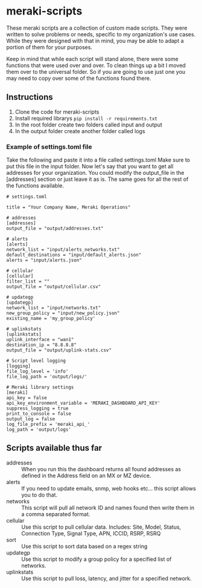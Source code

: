 # meraki-scripts

These meraki scripts are a collection of custom made scripts. They were
written to solve problems or needs, specific to my organization's use
cases. While they were designed with that in mind, you may be
able to adapt a portion of them for your purposes.

Keep in mind that while each script will stand alone, there were some 
functions that were used over and over. To clean things up a bit I 
moved them over to the universal folder. So if you are going to use 
just one you may need to copy over some of the functions found there.

## Instructions

1. Clone the code for meraki-scripts
2. Install required librarys `pip install -r requirements.txt`
3. In the root folder create two folders called input and output
4. In the output folder create another folder called logs

### Example of settings.toml file

Take the following and paste it into a file called settings.toml
Make sure to put this file in the input folder. Now let's say
that you want to get all addresses for your organization. You
could modify the output_file in the [addresses] section or just
leave it as is. The same goes for all the rest of the functions
available.

```
# settings.toml

title = "Your Company Name, Meraki Operations"

# addresses
[addresses]
output_file = "output/addresses.txt"

# alerts
[alerts]
network_list = "input/alerts_networks.txt"
default_destinations = "input/default_alerts.json"
alerts = "input/alerts.json"

# cellular
[cellular]
filter_list = ""
output_file = "output/cellular.csv"

# updategp
[updategp]
network_list = "input/networks.txt"
new_group_policy = "input/new_policy.json"
existing_name = 'my_group_policy'

# uplinkstats
[uplinkstats]
uplink_interface = "wan1"
destination_ip = "8.8.8.8"
output_file = "output/uplink-stats.csv"

# Script level logging
[logging]
file_log_level = 'info'
file_log_path = 'output/logs/'

# Meraki library settings
[meraki]
api_key = false
api_key_environment_variable = 'MERAKI_DASHBOARD_API_KEY'
suppress_logging = true
print_to_console = false
output_log = false
log_file_prefix = 'meraki_api_'
log_path = 'output/logs'
```

## Scripts available thus far

<dl>
  <dt>addresses</dt>
  <dd>When you run this the dashboard returns all found addresses as 
    defined in the Address field on an MX or MZ device.</dd>
  <dt>alerts</dt>
  <dd>If you need to update emails, snmp, web hooks etc... this script
    allows you to do that.
  <dt>networks</dt>
  <dd>This script will pull all network ID and names found then write 
    them in a comma separated format.</dd>
  <dt>cellular</dt>
  <dd>Use this script to pull cellular data. Includes: Site, Model,
    Status, Connection Type, Signal Type, APN, ICCID, RSRP, RSRQ</dd>
  <dt>sort</dt>
  <dd>Use this script to sort data based on a regex string</dd>
  <dt>updategp</dt>
  <dd>Use this script to modify a group policy for a specified list
  of networks.</dd>
  <dt>uplinkstats</dt>
  <dd>Use this script to pull loss, latency, and jitter for a specified
  network.</dd>
</dl>